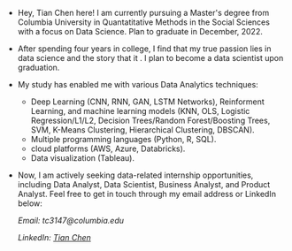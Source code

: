 - Hey, Tian Chen here! I am currently pursuing a Master's degree from Columbia University in Quantatitative Methods in the Social Sciences with a focus on Data Science. Plan to graduate in December, 2022.
- After spending four years in college, I find that my true passion lies in data science and the story that it . I plan to become a data scientist upon graduation.
- My study has enabled me with various Data Analytics techniques:
  - Deep Learning (CNN, RNN, GAN, LSTM Networks), Reinforment Learning, and machine learning models (KNN, OLS, Logistic Regression/L1/L2, Decision Trees/Random Forest/Boosting Trees, SVM, K-Means Clustering, Hierarchical Clustering, DBSCAN). 
  - Multiple programming languages (Python, R, SQL).
  - cloud platforms (AWS, Azure, Databricks). 
  - Data visualization (Tableau).
- Now, I am actively seeking data-related internship opportunities, including Data Analyst, Data Scientist, Business Analyst, and Product Analyst. Feel free to get in touch through my email address or LinkedIn below:

  _Email: tc3147@columbia.edu_
  
  _LinkedIn: [Tian Chen](www.linkedin.com/in/tian-chen-7a2901198)_
